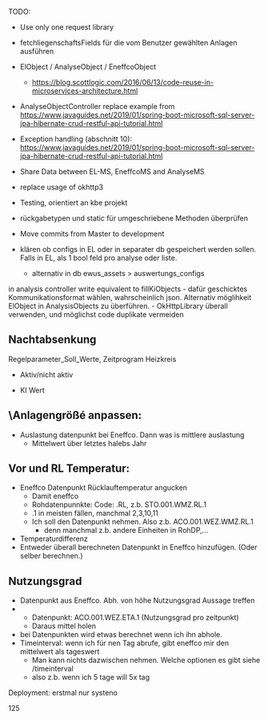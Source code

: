 TODO: 
- Use only one request library
- fetchliegenschaftsFields für die vom Benutzer gewählten Anlagen ausführen
- ElObject / AnalyseObject / EneffcoObject 
    - https://blog.scottlogic.com/2016/06/13/code-reuse-in-microservices-architecture.html
- AnalyseObjectController replace example from https://www.javaguides.net/2019/01/spring-boot-microsoft-sql-server-jpa-hibernate-crud-restful-api-tutorial.html
- Exception handling (abschnitt 10): https://www.javaguides.net/2019/01/spring-boot-microsoft-sql-server-jpa-hibernate-crud-restful-api-tutorial.html  
- Share Data between EL-MS, EneffcoMS and AnalyseMS
- replace usage of okhttp3

- Testing, orientiert an kbe projekt
- rückgabetypen und static für umgeschriebene Methoden überprüfen
- Move commits from Master to development


- klären ob configs in EL oder in separater db gespeichert werden sollen. Falls in EL, als 1 bool feld pro analyse oder liste.
  - alternativ in db  ewus_assets > auswertungs_configs


in analysis controller write equivalent to fillKiObjects
    - dafür geschicktes Kommunikationsformat wählen, wahrscheinlich json. Alternativ möglihkeit ElObject in AnalysisObjects zu überführen.
    - OkHttpLibrary überall verwenden, und möglichst code duplikate vermeiden


## Nachtabsenkung
Regelparameter_Soll_Werte, Zeitprogram Heizkreis
- Aktiv/nicht aktiv

- KI Wert 

## \Anlagengrößé anpassen:
- Auslastung datenpunkt bei Eneffco. Dann was is mittlere auslastung
  - Mittelwert über letztes halebs Jahr


## Vor und RL Temperatur:
- Eneffco Datenpunkt Rücklauftemperatur angucken
  - Damit eneffco
  - Rohdatenpunnkte: Code: .RL, z.b. STO.001.WMZ.RL.1
  - .1 in meisten fällen, manchmal 2,3,10,11
  - Ich soll den Datenpunkt nehmen. Also z.b. ACO.001.WEZ.WMZ.RL.1
    - denn manchmal z.b. andere Einheiten in RohDP,...  
- Temperaturdifferenz
- Entweder überall berechneten Datenpunkt in Eneffco hinzufügen. (Oder selber berechnen.)


## Nutzungsgrad
- Datenpunkt aus Eneffco. Abh. von höhe Nutzungsgrad Aussage treffen
- - Datenpunkt: ACO.001.WEZ.ETA.1 (Nutzungsgrad pro zeitpunkt)
  - Daraus mittel holen
- bei Datenpunkten wird etwas berechnet wenn ich ihn abhole. 
- Timeinterval: wenn ich für nen Tag abrufe, gibt eneffco mir den mittelwert als tageswert
  - Man kann nichts dazwischen nehmen. Welche optionen es gibt siehe /timeinterval
  - also z.b. wenn ich 5 tage will 5x tag


Deployment: erstmal nur systeno

125 



